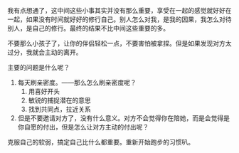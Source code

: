 我有点想通了，这中间这些小事其实并没有那么重要，享受在一起的感觉就好好在一起，如果没有时间就好好的修行自己。别人怎么对我，是我的因果，我怎么对待别人，是自己的修行。最终的结果不比中间这些重要的多。

不要那么小孩子了，让你的伴侣轻松一点，不要害怕被拿捏。但是如果发现对方太过分，我就会主动的离开。

主要的问题是什么呢？

1. 每天刷亲密度。——那么怎么刷亲密度呢？
	1. 用喜好开头
	2. 敏锐的捕捉潜在的意思
	3. 找到共同点，拉近关系
2. 但是不要邀请对方了，没有什么意义。对方不会觉得你在陪她，而是会觉得是你自愿的付出，但是怎么让对方主动的付出呢？

克服自己的软弱，搞定自己比什么都重要。重新开始跑步的习惯叭。

